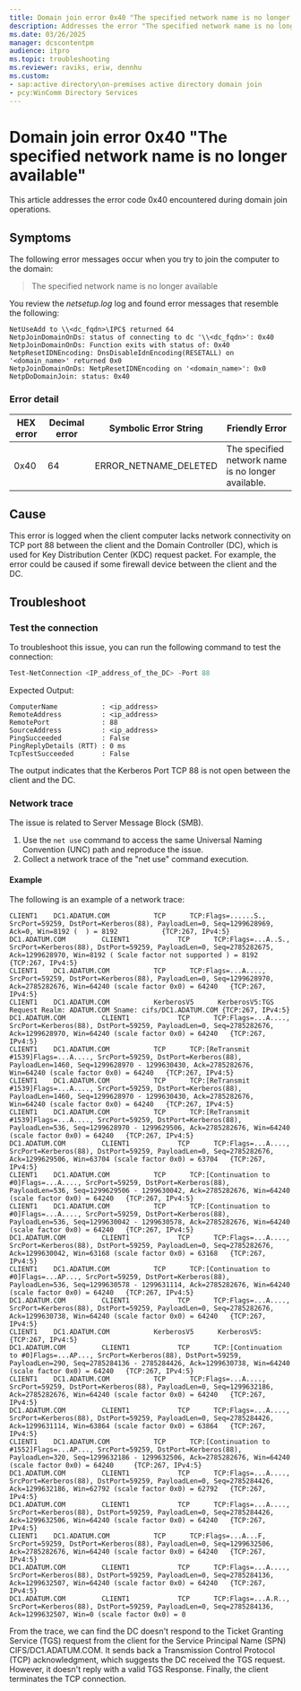 ```yaml
---
title: Domain join error 0x40 "The specified network name is no longer available"
description: Addresses the error "The specified network name is no longer available" encountered during domain join operations.
ms.date: 03/26/2025
manager: dcscontentpm
audience: itpro
ms.topic: troubleshooting
ms.reviewer: raviks, eriw, dennhu
ms.custom:
- sap:active directory\on-premises active directory domain join
- pcy:WinComm Directory Services
---
```

# Domain join error 0x40 "The specified network name is no longer available"

This article addresses the error code 0x40 encountered during domain join operations.

## Symptoms

The following error messages occur when you try to join the computer to the domain:

> The specified network name is no longer available

You review the *netsetup.log* log and found error messages that resemble the following:

```output
NetUseAdd to \\<dc_fqdn>\IPC$ returned 64
NetpJoinDomainOnDs: status of connecting to dc '\\<dc_fqdn>': 0x40
NetpJoinDomainOnDs: Function exits with status of: 0x40
NetpResetIDNEncoding: DnsDisableIdnEncoding(RESETALL) on '<domain_name>' returned 0x0
NetpJoinDomainOnDs: NetpResetIDNEncoding on '<domain_name>': 0x0
NetpDoDomainJoin: status: 0x40
```

### Error detail

|HEX error|Decimal error|Symbolic Error String|Friendly Error|
|---|---|---|---|
|0x40|64|ERROR_NETNAME_DELETED|The specified network name is no longer available.|

## Cause

This error is logged when the client computer lacks network connectivity on TCP port 88 between the client and the Domain Controller (DC), which is used for Key Distribution Center (KDC) request packet. For example, the error could be caused if some firewall device between the client and the DC.

## Troubleshoot

### Test the connection

To troubleshoot this issue, you can run the following command to test the connection:

```PowerShell
Test-NetConnection <IP_address_of_the_DC> -Port 88
```

Expected Output:

```output
ComputerName           : <ip_address>
RemoteAddress          : <ip_address>
RemotePort             : 88
SourceAddress          : <ip_address>
PingSucceeded          : False
PingReplyDetails (RTT) : 0 ms
TcpTestSucceeded       : False
```

The output indicates that the Kerberos Port TCP 88 is not open between the client and the DC.

### Network trace

The issue is related to Server Message Block (SMB).

1. Use the `net use` command to access the same Universal Naming Convention (UNC) path and reproduce the issue.
2. Collect a network trace of the "net use" command execution.

#### Example

The following is an example of a network trace:

```output
CLIENT1    DC1.ADATUM.COM           TCP      TCP:Flags=......S., SrcPort=59259, DstPort=Kerberos(88), PayloadLen=0, Seq=1299628969, Ack=0, Win=8192 (  ) = 8192           {TCP:267, IPv4:5}
DC1.ADATUM.COM         CLIENT1            TCP      TCP:Flags=...A..S., SrcPort=Kerberos(88), DstPort=59259, PayloadLen=0, Seq=2785282675, Ack=1299628970, Win=8192 ( Scale factor not supported ) = 8192           {TCP:267, IPv4:5}
CLIENT1    DC1.ADATUM.COM           TCP      TCP:Flags=...A...., SrcPort=59259, DstPort=Kerberos(88), PayloadLen=0, Seq=1299628970, Ack=2785282676, Win=64240 (scale factor 0x0) = 64240   {TCP:267, IPv4:5}
CLIENT1    DC1.ADATUM.COM           KerberosV5      KerberosV5:TGS Request Realm: ADATUM.COM Sname: cifs/DC1.ADATUM.COM {TCP:267, IPv4:5}
DC1.ADATUM.COM         CLIENT1            TCP      TCP:Flags=...A...., SrcPort=Kerberos(88), DstPort=59259, PayloadLen=0, Seq=2785282676, Ack=1299628970, Win=64240 (scale factor 0x0) = 64240   {TCP:267, IPv4:5}
CLIENT1    DC1.ADATUM.COM           TCP      TCP:[ReTransmit #1539]Flags=...A...., SrcPort=59259, DstPort=Kerberos(88), PayloadLen=1460, Seq=1299628970 - 1299630430, Ack=2785282676, Win=64240 (scale factor 0x0) = 64240   {TCP:267, IPv4:5}
CLIENT1    DC1.ADATUM.COM           TCP      TCP:[ReTransmit #1539]Flags=...A...., SrcPort=59259, DstPort=Kerberos(88), PayloadLen=1460, Seq=1299628970 - 1299630430, Ack=2785282676, Win=64240 (scale factor 0x0) = 64240   {TCP:267, IPv4:5}
CLIENT1    DC1.ADATUM.COM           TCP      TCP:[ReTransmit #1539]Flags=...A...., SrcPort=59259, DstPort=Kerberos(88), PayloadLen=536, Seq=1299628970 - 1299629506, Ack=2785282676, Win=64240 (scale factor 0x0) = 64240   {TCP:267, IPv4:5}
DC1.ADATUM.COM         CLIENT1            TCP      TCP:Flags=...A...., SrcPort=Kerberos(88), DstPort=59259, PayloadLen=0, Seq=2785282676, Ack=1299629506, Win=63704 (scale factor 0x0) = 63704   {TCP:267, IPv4:5}
CLIENT1    DC1.ADATUM.COM           TCP      TCP:[Continuation to #0]Flags=...A...., SrcPort=59259, DstPort=Kerberos(88), PayloadLen=536, Seq=1299629506 - 1299630042, Ack=2785282676, Win=64240 (scale factor 0x0) = 64240   {TCP:267, IPv4:5}
CLIENT1    DC1.ADATUM.COM           TCP      TCP:[Continuation to #0]Flags=...A...., SrcPort=59259, DstPort=Kerberos(88), PayloadLen=536, Seq=1299630042 - 1299630578, Ack=2785282676, Win=64240 (scale factor 0x0) = 64240   {TCP:267, IPv4:5}
DC1.ADATUM.COM         CLIENT1            TCP      TCP:Flags=...A...., SrcPort=Kerberos(88), DstPort=59259, PayloadLen=0, Seq=2785282676, Ack=1299630042, Win=63168 (scale factor 0x0) = 63168   {TCP:267, IPv4:5}
CLIENT1    DC1.ADATUM.COM           TCP      TCP:[Continuation to #0]Flags=...AP..., SrcPort=59259, DstPort=Kerberos(88), PayloadLen=536, Seq=1299630578 - 1299631114, Ack=2785282676, Win=64240 (scale factor 0x0) = 64240   {TCP:267, IPv4:5}
DC1.ADATUM.COM         CLIENT1            TCP      TCP:Flags=...A...., SrcPort=Kerberos(88), DstPort=59259, PayloadLen=0, Seq=2785282676, Ack=1299630738, Win=64240 (scale factor 0x0) = 64240   {TCP:267, IPv4:5}
CLIENT1    DC1.ADATUM.COM           KerberosV5      KerberosV5:     {TCP:267, IPv4:5}
DC1.ADATUM.COM         CLIENT1            TCP      TCP:[Continuation to #0]Flags=...AP..., SrcPort=Kerberos(88), DstPort=59259, PayloadLen=290, Seq=2785284136 - 2785284426, Ack=1299630738, Win=64240 (scale factor 0x0) = 64240   {TCP:267, IPv4:5}
CLIENT1    DC1.ADATUM.COM           TCP      TCP:Flags=...A...., SrcPort=59259, DstPort=Kerberos(88), PayloadLen=0, Seq=1299632186, Ack=2785282676, Win=64240 (scale factor 0x0) = 64240   {TCP:267, IPv4:5}
DC1.ADATUM.COM         CLIENT1            TCP      TCP:Flags=...A...., SrcPort=Kerberos(88), DstPort=59259, PayloadLen=0, Seq=2785284426, Ack=1299631114, Win=63864 (scale factor 0x0) = 63864   {TCP:267, IPv4:5}
CLIENT1    DC1.ADATUM.COM           TCP      TCP:[Continuation to #1552]Flags=...AP..., SrcPort=59259, DstPort=Kerberos(88), PayloadLen=320, Seq=1299632186 - 1299632506, Ack=2785282676, Win=64240 (scale factor 0x0) = 64240     {TCP:267, IPv4:5}
DC1.ADATUM.COM         CLIENT1            TCP      TCP:Flags=...A...., SrcPort=Kerberos(88), DstPort=59259, PayloadLen=0, Seq=2785284426, Ack=1299632186, Win=62792 (scale factor 0x0) = 62792   {TCP:267, IPv4:5}
DC1.ADATUM.COM         CLIENT1            TCP      TCP:Flags=...A...., SrcPort=Kerberos(88), DstPort=59259, PayloadLen=0, Seq=2785284426, Ack=1299632506, Win=64240 (scale factor 0x0) = 64240   {TCP:267, IPv4:5}
CLIENT1    DC1.ADATUM.COM           TCP      TCP:Flags=...A...F, SrcPort=59259, DstPort=Kerberos(88), PayloadLen=0, Seq=1299632506, Ack=2785282676, Win=64240 (scale factor 0x0) = 64240   {TCP:267, IPv4:5}
DC1.ADATUM.COM         CLIENT1            TCP      TCP:Flags=...A...., SrcPort=Kerberos(88), DstPort=59259, PayloadLen=0, Seq=2785284136, Ack=1299632507, Win=64240 (scale factor 0x0) = 64240   {TCP:267, IPv4:5}
DC1.ADATUM.COM         CLIENT1            TCP      TCP:Flags=...A.R.., SrcPort=Kerberos(88), DstPort=59259, PayloadLen=0, Seq=2785284136, Ack=1299632507, Win=0 (scale factor 0x0) = 0 
```

From the trace, we can find the DC doesn't respond to the Ticket Granting Service (TGS) request from the client for the Service Principal Name (SPN) CIFS/DC1.ADATUM.COM. It sends back a Transmission Control Protocol (TCP) acknowledgment, which suggests the DC received the TGS request. However, it doesn't reply with a valid TGS Response. Finally, the client terminates the TCP connection.

